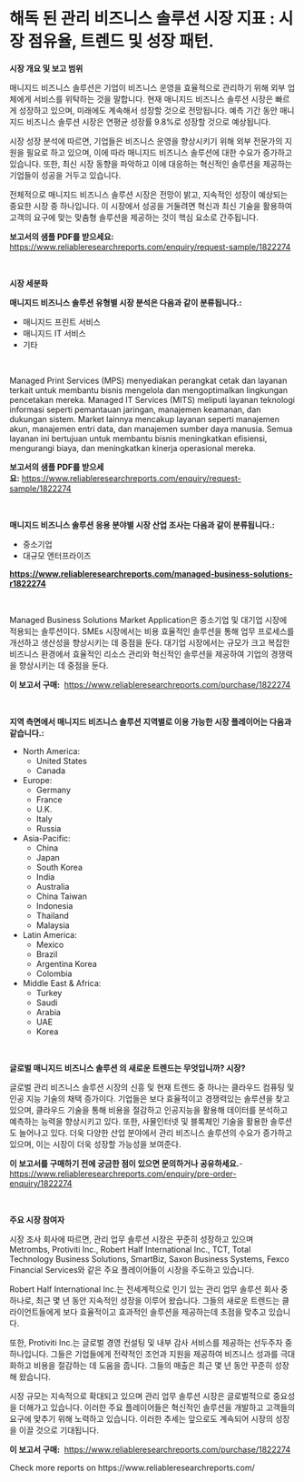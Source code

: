 <p><h1>해독 된 관리 비즈니스 솔루션 시장 지표 : 시장 점유율, 트렌드 및 성장 패턴.</h1></p><p><strong>시장 개요 및 보고 범위</strong></p>
<p><p>매니지드 비즈니스 솔루션은 기업이 비즈니스 운영을 효율적으로 관리하기 위해 외부 업체에게 서비스를 위탁하는 것을 말합니다. 현재 매니지드 비즈니스 솔루션 시장은 빠르게 성장하고 있으며, 미래에도 계속해서 성장할 것으로 전망됩니다. 예측 기간 동안 매니지드 비즈니스 솔루션 시장은 연평균 성장률 9.8%로 성장할 것으로 예상됩니다.</p><p>시장 성장 분석에 따르면, 기업들은 비즈니스 운영을 향상시키기 위해 외부 전문가의 지원을 필요로 하고 있으며, 이에 따라 매니지드 비즈니스 솔루션에 대한 수요가 증가하고 있습니다. 또한, 최신 시장 동향을 파악하고 이에 대응하는 혁신적인 솔루션을 제공하는 기업들이 성공을 거두고 있습니다.</p><p>전체적으로 매니지드 비즈니스 솔루션 시장은 전망이 밝고, 지속적인 성장이 예상되는 중요한 시장 중 하나입니다. 이 시장에서 성공을 거둘려면 혁신과 최신 기술을 활용하여 고객의 요구에 맞는 맞춤형 솔루션을 제공하는 것이 핵심 요소로 간주됩니다.</p></p>
<p><strong>보고서의 샘플 PDF를 받으세요:</strong> <a href="https://www.reliableresearchreports.com/enquiry/request-sample/1822274">https://www.reliableresearchreports.com/enquiry/request-sample/1822274</a></p>
<p>&nbsp;</p>
<p><strong>시장 세분화</strong></p>
<p><strong>매니지드 비즈니스 솔루션 유형별 시장 분석은 다음과 같이 분류됩니다.:</strong></p>
<p><ul><li>매니지드 프린트 서비스</li><li>매니지드 IT 서비스</li><li>기타</li></ul></p>
<p>&nbsp;</p>
<p><p>Managed Print Services (MPS) menyediakan perangkat cetak dan layanan terkait untuk membantu bisnis mengelola dan mengoptimalkan lingkungan pencetakan mereka. Managed IT Services (MITS) meliputi layanan teknologi informasi seperti pemantauan jaringan, manajemen keamanan, dan dukungan sistem. Market lainnya mencakup layanan seperti manajemen akun, manajemen entri data, dan manajemen sumber daya manusia. Semua layanan ini bertujuan untuk membantu bisnis meningkatkan efisiensi, mengurangi biaya, dan meningkatkan kinerja operasional mereka.</p></p>
<p><strong>보고서의 샘플 PDF를 받으세요:</strong>&nbsp;<a href="https://www.reliableresearchreports.com/enquiry/request-sample/1822274">https://www.reliableresearchreports.com/enquiry/request-sample/1822274</a></p>
<p>&nbsp;</p>
<p><strong> 매니지드 비즈니스 솔루션 응용 분야별 시장 산업 조사는 다음과 같이 분류됩니다.:</strong></p>
<p><ul><li>중소기업</li><li>대규모 엔터프라이즈</li></ul></p>
<p><strong><a href="https://www.reliableresearchreports.com/managed-business-solutions-r1822274">https://www.reliableresearchreports.com/managed-business-solutions-r1822274</a></strong></p>
<p>&nbsp;</p>
<p><p>Managed Business Solutions Market Application은 중소기업 및 대기업 시장에 적용되는 솔루션이다. SMEs 시장에서는 비용 효율적인 솔루션을 통해 업무 프로세스를 개선하고 생산성을 향상시키는 데 중점을 둔다. 대기업 시장에서는 규모가 크고 복잡한 비즈니스 환경에서 효율적인 리소스 관리와 혁신적인 솔루션을 제공하여 기업의 경쟁력을 향상시키는 데 중점을 둔다.</p></p>
<p><strong>이 보고서 구매:</strong>&nbsp; <a href="https://www.reliableresearchreports.com/purchase/1822274">https://www.reliableresearchreports.com/purchase/1822274</a></p>
<p>&nbsp;</p>
<p><strong>지역 측면에서 매니지드 비즈니스 솔루션 지역별로 이용 가능한 시장 플레이어는 다음과 같습니다.:</strong></p>
<p><ul>
    <li>
        North America:
        <ul>
            <li>United States</li>
            <li>Canada</li>
        </ul>
    </li>
    <li>
        Europe:
        <ul>
            <li>Germany</li>
            <li>France</li>
            <li>U.K.</li>
            <li>Italy</li>
            <li>Russia</li>
        </ul>
    </li>
    <li>
        Asia-Pacific:
        <ul>
            <li>China</li>
            <li>Japan</li>
            <li>South Korea</li>
            <li>India</li>
            <li>Australia</li>
            <li>China Taiwan</li>
            <li>Indonesia</li>
            <li>Thailand</li>
            <li>Malaysia</li>
        </ul>
    </li>
    <li>
        Latin America:
        <ul>
            <li>Mexico</li>
            <li>Brazil</li>
            <li>Argentina Korea</li>
            <li>Colombia</li>
        </ul>
    </li>
    <li>
        Middle East & Africa:
        <ul>
            <li>Turkey</li>
            <li>Saudi</li>
            <li>Arabia</li>
            <li>UAE</li>
            <li>Korea</li>
        </ul>
    </li>
    </ul></p>
<p>&nbsp;</p>
<p><strong>글로벌 매니지드 비즈니스 솔루션 의 새로운 트렌드는 무엇입니까? 시장?</strong></p>
<p><p>글로벌 관리 비즈니스 솔루션 시장의 신흥 및 현재 트렌드 중 하나는 클라우드 컴퓨팅 및 인공 지능 기술의 채택 증가이다. 기업들은 보다 효율적이고 경쟁력있는 솔루션을 찾고 있으며, 클라우드 기술을 통해 비용을 절감하고 인공지능을 활용해 데이터를 분석하고 예측하는 능력을 향상시키고 있다. 또한, 사물인터넷 및 블록체인 기술을 활용한 솔루션도 늘어나고 있다. 더욱 다양한 산업 분야에서 관리 비즈니스 솔루션의 수요가 증가하고 있으며, 이는 시장이 더욱 성장할 가능성을 보여준다.</p></p>
<p><strong>이 보고서를 구매하기 전에 궁금한 점이 있으면 문의하거나 공유하세요.</strong>- <a href="https://www.reliableresearchreports.com/enquiry/pre-order-enquiry/1822274">https://www.reliableresearchreports.com/enquiry/pre-order-enquiry/1822274</a></p>
<p>&nbsp;</p>
<p><strong>주요 시장 참여자</strong></p>
<p><p>시장 조사 회사에 따르면, 관리 업무 솔루션 시장은 꾸준히 성장하고 있으며 Metrombs, Protiviti Inc., Robert Half International Inc., TCT, Total Technology Business Solutions, SmartBiz, Saxon Business Systems, Fexco Financial Services와 같은 주요 플레이어들이 시장을 주도하고 있습니다.</p><p>Robert Half International Inc.는 전세계적으로 인기 있는 관리 업무 솔루션 회사 중 하나로, 최근 몇 년 동안 지속적인 성장을 이루어 왔습니다. 그들의 새로운 트렌드는 클라이언트들에게 보다 효율적이고 효과적인 솔루션을 제공하는데 초점을 맞추고 있습니다.</p><p>또한, Protiviti Inc.는 글로벌 경영 컨설팅 및 내부 감사 서비스를 제공하는 선두주자 중 하나입니다. 그들은 기업들에게 전략적인 조언과 지원을 제공하여 비즈니스 성과를 극대화하고 비용을 절감하는 데 도움을 줍니다. 그들의 매출은 최근 몇 년 동안 꾸준히 성장해 왔습니다.</p><p>시장 규모는 지속적으로 확대되고 있으며 관리 업무 솔루션 시장은 글로벌적으로 중요성을 더해가고 있습니다. 이러한 주요 플레이어들은 혁신적인 솔루션을 개발하고 고객들의 요구에 맞추기 위해 노력하고 있습니다. 이러한 추세는 앞으로도 계속되어 시장의 성장을 이끌 것으로 기대됩니다.</p></p>
<p><strong>이 보고서 구매:</strong>&nbsp;&nbsp;<a href="https://www.reliableresearchreports.com/purchase/1822274">https://www.reliableresearchreports.com/purchase/1822274</a></p>
<p>Check more reports on https://www.reliableresearchreports.com/</p>